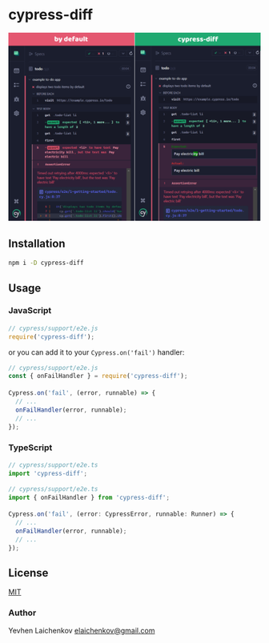 # cypress-diff

![cypress-diff](assets/cypress-diff.png)

## Installation

```bash
npm i -D cypress-diff
```

## Usage

### JavaScript

```js
// cypress/support/e2e.js
require('cypress-diff');
```

or you can add it to your `Cypress.on('fail')` handler:

```js
// cypress/support/e2e.js
const { onFailHandler } = require('cypress-diff');

Cypress.on('fail', (error, runnable) => {
  // ...
  onFailHandler(error, runnable);
  // ...
});
```

### TypeScript

```ts
// cypress/support/e2e.ts
import 'cypress-diff';
```

```ts
// cypress/support/e2e.ts
import { onFailHandler } from 'cypress-diff';

Cypress.on('fail', (error: CypressError, runnable: Runner) => {
  // ...
  onFailHandler(error, runnable);
  // ...
});
```

## License

[MIT](LICENSE)

### Author

Yevhen Laichenkov <elaichenkov@gmail.com>
